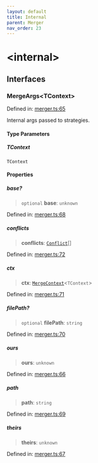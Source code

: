 ```yaml
---
layout: default
title: Internal
parent: Merger
nav_order: 23
---
```


# \<internal\>

## Interfaces

### MergeArgs\<TContext\>

Defined in: [merger.ts:65](https://github.com/react18-tools/git-json-resolver/blob/b16e9f00b0c7f0f44241518b44b07a7c1b0a0401/lib/src/merger.ts#L65)

Internal args passed to strategies.

#### Type Parameters

##### TContext

`TContext`

#### Properties

##### base?

> `optional` **base**: `unknown`

Defined in: [merger.ts:68](https://github.com/react18-tools/git-json-resolver/blob/b16e9f00b0c7f0f44241518b44b07a7c1b0a0401/lib/src/merger.ts#L68)

##### conflicts

> **conflicts**: [`Conflict`](README.md#conflict)[]

Defined in: [merger.ts:72](https://github.com/react18-tools/git-json-resolver/blob/b16e9f00b0c7f0f44241518b44b07a7c1b0a0401/lib/src/merger.ts#L72)

##### ctx

> **ctx**: [`MergeContext`](README.md#mergecontext)\<`TContext`\>

Defined in: [merger.ts:71](https://github.com/react18-tools/git-json-resolver/blob/b16e9f00b0c7f0f44241518b44b07a7c1b0a0401/lib/src/merger.ts#L71)

##### filePath?

> `optional` **filePath**: `string`

Defined in: [merger.ts:70](https://github.com/react18-tools/git-json-resolver/blob/b16e9f00b0c7f0f44241518b44b07a7c1b0a0401/lib/src/merger.ts#L70)

##### ours

> **ours**: `unknown`

Defined in: [merger.ts:66](https://github.com/react18-tools/git-json-resolver/blob/b16e9f00b0c7f0f44241518b44b07a7c1b0a0401/lib/src/merger.ts#L66)

##### path

> **path**: `string`

Defined in: [merger.ts:69](https://github.com/react18-tools/git-json-resolver/blob/b16e9f00b0c7f0f44241518b44b07a7c1b0a0401/lib/src/merger.ts#L69)

##### theirs

> **theirs**: `unknown`

Defined in: [merger.ts:67](https://github.com/react18-tools/git-json-resolver/blob/b16e9f00b0c7f0f44241518b44b07a7c1b0a0401/lib/src/merger.ts#L67)
